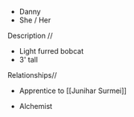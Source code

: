 - Danny
- She / Her

Description //
- Light furred bobcat
- 3' tall

Relationships//
- Apprentice to [[Junihar Surmei]]


- Alchemist
